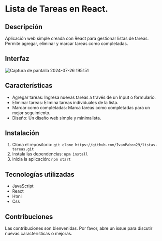 #  Lista de Tareas en React.

## Descripción
Aplicación web simple creada con React para gestionar listas de tareas. Permite agregar, eliminar y marcar tareas como completadas.

## Interfaz
![Captura de pantalla 2024-07-26 195151](https://github.com/user-attachments/assets/4c262c80-9e6c-49b6-8679-bb6d152dfb3b)

## Características
* Agregar tareas: Ingresa nuevas tareas a través de un Input o formulario.
* Eliminar tareas: Elimina tareas individuales de la lista.
* Marcar como completadas: Marca tareas como completadas para un mejor seguimiento.
* Diseño: Un diseño web simple y minimalista.

## Instalación
1. Clona el repositorio: `git clone https://github.com/IvanPabon29/listas-tareas.git`
2. Instala las dependencias: `npm install`
3. Inicia la aplicación: `npm start`

## Tecnologías utilizadas
* JavaScript
* React
* Html
* Css

## Contribuciones
Las contribuciones son bienvenidas. Por favor, abre un issue para discutir nuevas características o mejoras.
